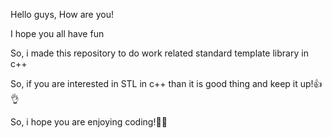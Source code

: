 Hello guys, How are you!

I hope you all have fun

So, i made this repository to do work related standard template library in c++

So, if you are interested in STL in c++ than it is good thing and keep it up!👍👌

So, i hope you are enjoying coding!👩‍💻
